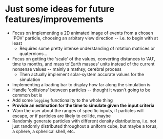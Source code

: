 
# Just some ideas for future features/improvements

- Focus on implementing a 2D animated image of events from a chosen 'POV' particle, 
  choosing an arbitary view direction -- i.e. to begin with at least
    - Requires some pretty intense understanding of rotation matrices or quaternions...
- Focus on getting the 'scale' of the values, converting distances to 'AU', time to
    months, and mass to'Earth masses' units instead of the current nonsense values
    -- mainly a mathsy, cerebral process
    - Then actually implement solar-system accurate values for the simulation
- Implementing a loading bar to display how far along the simulation is
- Handle 'collisions' between particles -- thought it wasn't going to be common but is
- Add some `logging` functionality to the whole thing
- **Provide an estimation for the time to simulate given the input criteria**
- Warn the user about the ranges of specific inputs, if particles will escape,
    or if particles are likely to collide, maybe
- Randomly generate particles with different density distributions, i.e. not just randomly distributed throughout a uniform cube, but maybe a torus, a sphere, a spherical shell, etc.
